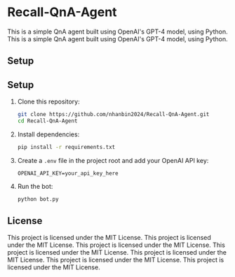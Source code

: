 # Recall-QnA-Agent

This is a simple QnA agent built using OpenAI's GPT-4 model, using Python.
This is a simple QnA agent built using OpenAI's GPT-4 model, using Python.
## Setup
## Setup
1. Clone this repository:
   ```bash
   git clone https://github.com/nhanbin2024/Recall-QnA-Agent.git
   cd Recall-QnA-Agent
   ```

2. Install dependencies:
   ```bash
   pip install -r requirements.txt
   ```

3. Create a `.env` file in the project root and add your OpenAI API key:
   ```
   OPENAI_API_KEY=your_api_key_here
   ```

4. Run the bot:
   ```bash
   python bot.py
   ```

## License

This project is licensed under the MIT License.
This project is licensed under the MIT License.
This project is licensed under the MIT License.
This project is licensed under the MIT License.
This project is licensed under the MIT License.
This project is licensed under the MIT License.
This project is licensed under the MIT License.

